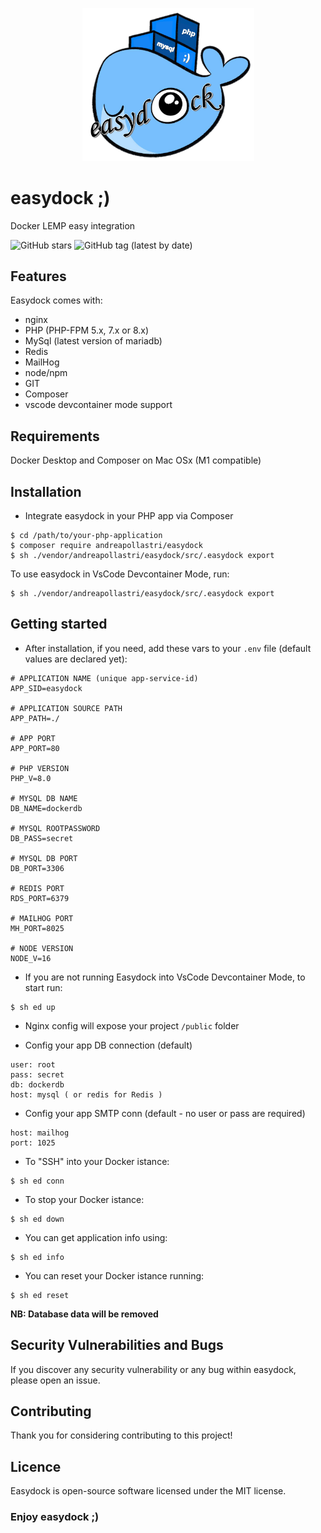 <p align="center">
<img width="275" alt="easydock" src="https://github.com/andreapollastri/easydock/blob/master/ed.png?raw=true">
</p>

# easydock ;)

Docker LEMP easy integration

![GitHub stars](https://img.shields.io/github/stars/andreapollastri/easydock?style=social)
![GitHub tag (latest by date)](https://img.shields.io/github/v/tag/andreapollastri/easydock?label=version)

## Features

Easydock comes with:

- nginx
- PHP (PHP-FPM 5.x, 7.x or 8.x)
- MySql (latest version of mariadb)
- Redis
- MailHog
- node/npm
- GIT
- Composer
- vscode devcontainer mode support

## Requirements

Docker Desktop and Composer on Mac OSx (M1 compatible)
 

## Installation

- Integrate easydock in your PHP app via Composer

```
$ cd /path/to/your-php-application
$ composer require andreapollastri/easydock
$ sh ./vendor/andreapollastri/easydock/src/.easydock export
```

To use easydock in VsCode Devcontainer Mode, run:
```
$ sh ./vendor/andreapollastri/easydock/src/.easydock export
```

## Getting started

- After installation, if you need, add these vars to your `.env` file (default values are declared yet):
```
# APPLICATION NAME (unique app-service-id)
APP_SID=easydock

# APPLICATION SOURCE PATH
APP_PATH=./

# APP PORT
APP_PORT=80

# PHP VERSION
PHP_V=8.0

# MYSQL DB NAME
DB_NAME=dockerdb

# MYSQL ROOTPASSWORD
DB_PASS=secret

# MYSQL DB PORT
DB_PORT=3306

# REDIS PORT
RDS_PORT=6379

# MAILHOG PORT
MH_PORT=8025

# NODE VERSION
NODE_V=16
```

- If you are not running Easydock into VsCode Devcontainer Mode, to start run:
```
$ sh ed up
```

- Nginx config will expose your project `/public` folder

- Config your app DB connection (default)
```
user: root
pass: secret
db: dockerdb
host: mysql ( or redis for Redis )
```

- Config your app SMTP conn (default - no user or pass are required)
```
host: mailhog
port: 1025
```

- To "SSH" into your Docker istance:
```
$ sh ed conn
```

- To stop your Docker istance:
```
$ sh ed down
```

- You can get application info using:
```
$ sh ed info
```

- You can reset your Docker istance running:
```
$ sh ed reset
```
**NB: Database data will be removed**
 
  

## Security Vulnerabilities and Bugs

If you discover any security vulnerability or any bug within easydock, please open an issue.

## Contributing

Thank you for considering contributing to this project!

## Licence

Easydock is open-source software licensed under the MIT license.

 
### Enjoy easydock ;)
